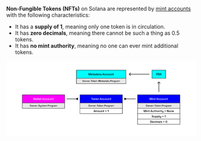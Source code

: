 **Non-Fungible Tokens (NFTs)** on Solana are represented by [mint accounts](../../chapter4/mint-account.md) with the following characteristics:

- It has a **supply of 1**, meaning only one token is in circulation.
- It has **zero decimals**, meaning there cannot be such a thing as 0.5 tokens.
- It has **no mint authority**, meaning no one can ever mint additional tokens.


![Blockchain](../../../images/mint-with-nft.png)
